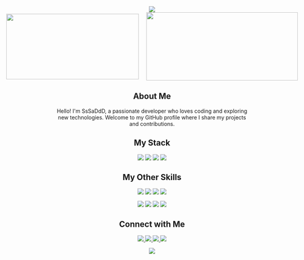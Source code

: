 <div align="center">
  <img src="https://capsule-render.vercel.app/api?type=waving&color=6A0DAD&height=200&section=header&text=Welcome%20to%20my%20GitHub!&fontSize=40&fontColor=ffffff" />
</div>

<div style="display: flex; justify-content: center; align-items: center; gap: 20px;">
  <img width="350" height="173" src="https://github-readme-stats.vercel.app/api/top-langs/?username=SsSaDdD&theme=tokyonight&hide_border=true&include_all_commits=true&count_private=true&layout=compact" />
  <img width="400" height="180" src="https://github-readme-stats.vercel.app/api?username=SsSaDdD&theme=tokyonight&hide_border=true&include_all_commits=true&count_private=true" />
</div>

<div>
  <h2 align="center">About Me</h2>
  <p align="center">
    Hello! I'm SsSaDdD, a passionate developer who loves coding and exploring new technologies. Welcome to my GitHub profile where I share my projects and contributions.
  </p>
</div>

<div align="center">
    <h2 align="center">My Stack</h2>
    <div>
            <img src="https://img.shields.io/badge/C++-00599C?style=for-the-badge&logo=cplusplus&logoColor=white" />
            <img src="https://img.shields.io/badge/C%23-239120?style=for-the-badge&logo=csharp&logoColor=white" />
            <img src="https://img.shields.io/badge/Rust-000000?style=for-the-badge&logo=rust&logoColor=white" />
            <img src="https://img.shields.io/badge/Python-3776AB?style=for-the-badge&logo=python&logoColor=white" />
    </div>

</div>

<div>
  <h2 align="center">My Other Skills</h2>
    <p align="center">
    <img src="https://img.shields.io/badge/Java-007396?style=for-the-badge&logo=java&logoColor=white" />
    <img src="https://img.shields.io/badge/PHP-777BB4?style=for-the-badge&logo=php&logoColor=white" />
    <img src="https://img.shields.io/badge/C-A8B9CC?style=for-the-badge&logo=c&logoColor=black" />
    <img src="https://img.shields.io/badge/Pascal-0096D8?style=for-the-badge&logoColor=white" />
  </p>
  <p align="center">
    <img src="https://img.shields.io/badge/JavaScript-F7DF1E?style=for-the-badge&logo=javascript&logoColor=black" />
    <img src="https://img.shields.io/badge/TypeScript-3178C6?style=for-the-badge&logo=typescript&logoColor=white" />
    <img src="https://img.shields.io/badge/HTML-E34F26?style=for-the-badge&logo=html5&logoColor=white" />
    <img src="https://img.shields.io/badge/CSS-1572B6?style=for-the-badge&logo=css3&logoColor=white" />
  </p>
</div>

<div>
  <h2 align="center">Connect with Me</h2>
  <p align="center">
    <a href="mailto:romarig33@gmail.com" target="_blank">
      <img src="https://img.shields.io/badge/Email-D14836?style=for-the-badge&logo=gmail&logoColor=white" />
    </a>
    <a href="https://t.me/s_s_a_d_d" target="_blank">
      <img src="https://img.shields.io/badge/Telegram-26A5E4?style=for-the-badge&logo=telegram&logoColor=white" />
    </a>
    <a href="https://www.instagram.com/s_s_a_d_d" target="_blank">
      <img src="https://img.shields.io/badge/Instagram-E4405F?style=for-the-badge&logo=instagram&logoColor=white" />
    </a>
    <a href="https://discordapp.com/users/ssadd." target="_blank">
      <img src="https://img.shields.io/badge/Discord-5865F2?style=for-the-badge&logo=discord&logoColor=white" />
    </a>
  </p>
</div>

<div align="center">
  <img src="https://capsule-render.vercel.app/api?type=waving&color=6A0DAD&height=100&section=footer" />
</div>
